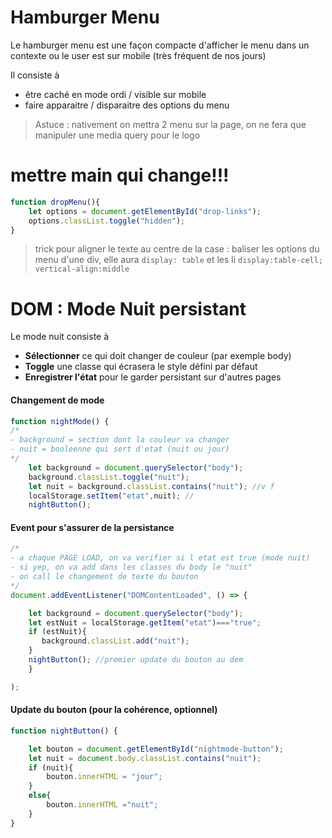 

# Hamburger Menu

Le hamburger menu est une façon compacte d'afficher le menu dans un contexte ou le user est sur mobile (très fréquent de nos jours)

Il consiste à
- être caché en mode ordi / visible sur mobile
- faire apparaitre / disparaitre des options du menu

>Astuce : nativement on mettra 2 menu sur la page, on ne fera que manipuler une media query pour le logo

# mettre main qui change!!!




```javascript
function dropMenu(){
    let options = document.getElementById("drop-links");
    options.classList.toggle("hidden");
}
```

> trick pour aligner le texte au centre de la case : baliser les options du menu d'une div, elle aura `display: table` et les li `display:table-cell; vertical-align:middle`


# DOM : Mode Nuit persistant

Le mode nuit consiste à 

- **Sélectionner** ce qui doit changer de couleur (par exemple body)
- **Toggle** une classe qui écrasera le style défini par défaut
- **Enregistrer l'état** pour le garder persistant sur d'autres pages

#### Changement de mode

```javascript
function nightMode() {
/*
- background = section dont la couleur va changer
- nuit = booleenne qui sert d'etat (nuit ou jour)
*/
    let background = document.querySelector("body");
    background.classList.toggle("nuit");
    let nuit = background.classList.contains("nuit"); //v f
    localStorage.setItem("etat",nuit); //
    nightButton();
```

#### Event pour s'assurer de la persistance

```javascript
/*
- a chaque PAGE LOAD, on va verifier si l etat est true (mode nuit)
- si yep, on va add dans les classes du body le "nuit"
- on call le changement de texte du bouton
*/
document.addEventListener("DOMContentLoaded", () => {

    let background = document.querySelector("body");
    let estNuit = localStorage.getItem("etat")==="true";
    if (estNuit){
       background.classList.add("nuit");
    }
    nightButton(); //premier update du bouton au dem
    } 

);
```

#### Update du bouton (pour la cohérence, optionnel) 

```javascript
function nightButton() {

    let bouton = document.getElementById("nightmode-button");
    let nuit = document.body.classList.contains("nuit");
    if (nuit){
        bouton.innerHTML = "jour";
    }
    else{
        bouton.innerHTML ="nuit";
    }
}
```


